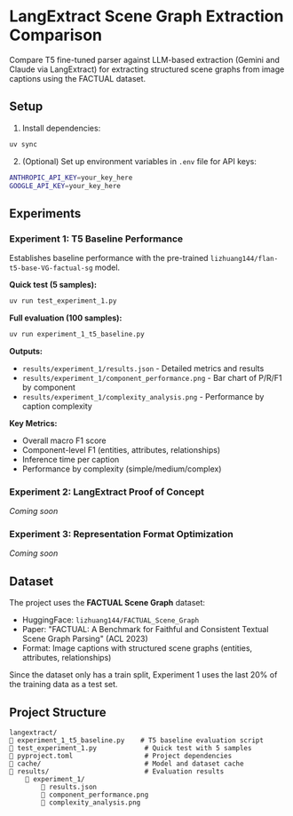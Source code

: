 # LangExtract Scene Graph Extraction Comparison

Compare T5 fine-tuned parser against LLM-based extraction (Gemini and Claude via LangExtract) for extracting structured scene graphs from image captions using the FACTUAL dataset.

## Setup

1. Install dependencies:
```bash
uv sync
```

2. (Optional) Set up environment variables in `.env` file for API keys:
```bash
ANTHROPIC_API_KEY=your_key_here
GOOGLE_API_KEY=your_key_here
```

## Experiments

### Experiment 1: T5 Baseline Performance

Establishes baseline performance with the pre-trained `lizhuang144/flan-t5-base-VG-factual-sg` model.

**Quick test (5 samples):**
```bash
uv run test_experiment_1.py
```

**Full evaluation (100 samples):**
```bash
uv run experiment_1_t5_baseline.py
```

**Outputs:**
- `results/experiment_1/results.json` - Detailed metrics and results
- `results/experiment_1/component_performance.png` - Bar chart of P/R/F1 by component
- `results/experiment_1/complexity_analysis.png` - Performance by caption complexity

**Key Metrics:**
- Overall macro F1 score
- Component-level F1 (entities, attributes, relationships)
- Inference time per caption
- Performance by complexity (simple/medium/complex)

### Experiment 2: LangExtract Proof of Concept
*Coming soon*

### Experiment 3: Representation Format Optimization
*Coming soon*


## Dataset

The project uses the **FACTUAL Scene Graph** dataset:
- HuggingFace: `lizhuang144/FACTUAL_Scene_Graph`
- Paper: "FACTUAL: A Benchmark for Faithful and Consistent Textual Scene Graph Parsing" (ACL 2023)
- Format: Image captions with structured scene graphs (entities, attributes, relationships)

Since the dataset only has a train split, Experiment 1 uses the last 20% of the training data as a test set.

## Project Structure

```
langextract/
   experiment_1_t5_baseline.py    # T5 baseline evaluation script
   test_experiment_1.py            # Quick test with 5 samples
   pyproject.toml                  # Project dependencies
   cache/                          # Model and dataset cache
   results/                        # Evaluation results
       experiment_1/
           results.json
           component_performance.png
           complexity_analysis.png
```
